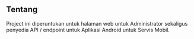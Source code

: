## Tentang
Project ini diperuntukan untuk halaman web untuk Administrator sekaligus penyedia API / endpoint untuk Aplikasi Android untuk Servis Mobil.
